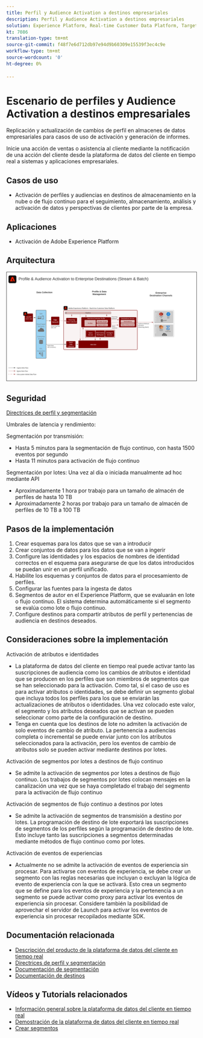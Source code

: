 ```yaml
---
title: Perfil y Audience Activation a destinos empresariales
description: Perfil y Audience Activation a destinos empresariales
solution: Experience Platform, Real-time Customer Data Platform, Target, Audience Manager, Analytics, Experience Cloud Services, Data Collection
kt: 7086
translation-type: tm+mt
source-git-commit: f48f7e6d712db97e94d9b60309e15539f3ec4c9e
workflow-type: tm+mt
source-wordcount: '0'
ht-degree: 0%

---
```



# Escenario de perfiles y Audience Activation a destinos empresariales

Replicación y actualización de cambios de perfil en almacenes de datos empresariales para casos de uso de activación y generación de informes.

Inicie una acción de ventas o asistencia al cliente mediante la notificación de una acción del cliente desde la plataforma de datos del cliente en tiempo real a sistemas y aplicaciones empresariales.

## Casos de uso

* Activación de perfiles y audiencias en destinos de almacenamiento en la nube o de flujo continuo para el seguimiento, almacenamiento, análisis y activación de datos y perspectivas de clientes por parte de la empresa.

## Aplicaciones

* Activación de Adobe Experience Platform

## Arquitectura

<img src="assets/enterprise_destination.svg" alt="Arquitectura de referencia para el escenario de activación empresarial" style="border:1px solid #4a4a4a" />

## Seguridad

[Directrices de perfil y segmentación](https://experienceleague.adobe.com/docs/experience-platform/profile/guardrails.html?lang=en)

Umbrales de latencia y rendimiento:

Segmentación por transmisión:

* Hasta 5 minutos para la segmentación de flujo continuo, con hasta 1500 eventos por segundo
* Hasta 11 minutos para activación de flujo continuo

Segmentación por lotes:
Una vez al día o iniciada manualmente ad hoc mediante API

* Aproximadamente 1 hora por trabajo para un tamaño de almacén de perfiles de hasta 10 TB
* Aproximadamente 2 horas por trabajo para un tamaño de almacén de perfiles de 10 TB a 100 TB

## Pasos de la implementación

1. Crear esquemas para los datos que se van a introducir
1. Crear conjuntos de datos para los datos que se van a ingerir
1. Configure las identidades y los espacios de nombres de identidad correctos en el esquema para asegurarse de que los datos introducidos se puedan unir en un perfil unificado.
1. Habilite los esquemas y conjuntos de datos para el procesamiento de perfiles.
1. Configurar las fuentes para la ingesta de datos
1. Segmentos de autor en el Experience Platform, que se evaluarán en lote o flujo continuo. El sistema determina automáticamente si el segmento se evalúa como lote o flujo continuo.
1. Configure destinos para compartir atributos de perfil y pertenencias de audiencia en destinos deseados.

## Consideraciones sobre la implementación

Activación de atributos e identidades

* La plataforma de datos del cliente en tiempo real puede activar tanto las suscripciones de audiencia como los cambios de atributos e identidad que se producen en los perfiles que son miembros de segmentos que se han seleccionado para la activación. Como tal, si el caso de uso es para activar atributos o identidades, se debe definir un segmento global que incluya todos los perfiles para los que se enviarán las actualizaciones de atributos o identidades. Una vez colocado este valor, el segmento y los atributos deseados que se activan se pueden seleccionar como parte de la configuración de destino.
* Tenga en cuenta que los destinos de lote no admiten la activación de solo eventos de cambio de atributo. La pertenencia a audiencias completa o incremental se puede enviar junto con los atributos seleccionados para la activación, pero los eventos de cambio de atributos solo se pueden activar mediante destinos por lotes.

Activación de segmentos por lotes a destinos de flujo continuo

* Se admite la activación de segmentos por lotes a destinos de flujo continuo. Los trabajos de segmentos por lotes colocan mensajes en la canalización una vez que se haya completado el trabajo del segmento para la activación de flujo continuo

Activación de segmentos de flujo continuo a destinos por lotes

* Se admite la activación de segmentos de transmisión a destino por lotes. La programación de destino de lote exportará las suscripciones de segmentos de los perfiles según la programación de destino de lote. Esto incluye tanto las suscripciones a segmentos determinadas mediante métodos de flujo continuo como por lotes.

Activación de eventos de experiencias

* Actualmente no se admite la activación de eventos de experiencia sin procesar. Para activarse con eventos de experiencia, se debe crear un segmento con las reglas necesarias que incluyan o excluyan la lógica de evento de experiencia con la que se activará. Esto crea un segmento que se define para los eventos de experiencia y la pertenencia a un segmento se puede activar como proxy para activar los eventos de experiencia sin procesar. Considere también la posibilidad de aprovechar el servidor de Launch para activar los eventos de experiencia sin procesar recopilados mediante SDK.

## Documentación relacionada

* [Descripción del producto de la plataforma de datos del cliente en tiempo real](https://helpx.adobe.com/legal/product-descriptions/real-time-customer-data-platform.html)
* [Directrices de perfil y segmentación](https://experienceleague.adobe.com/docs/experience-platform/profile/guardrails.html?lang=en)
* [Documentación de segmentación](https://experienceleague.adobe.com/docs/experience-platform/segmentation/api/streaming-segmentation.html)
* [Documentación de destinos](https://experienceleague.adobe.com/docs/experience-platform/destinations/catalog/overview.html)

## Vídeos y Tutorials relacionados

* [Información general sobre la plataforma de datos del cliente en tiempo real](https://experienceleague.adobe.com/docs/platform-learn/tutorials/application-services/rtcdp/understanding-the-real-time-customer-data-platform.html)
* [Demostración de la plataforma de datos del cliente en tiempo real](https://experienceleague.adobe.com/docs/platform-learn/tutorials/application-services/rtcdp/demo.html)
* [Crear segmentos](https://experienceleague.adobe.com/docs/platform-learn/tutorials/segments/create-segments.html)